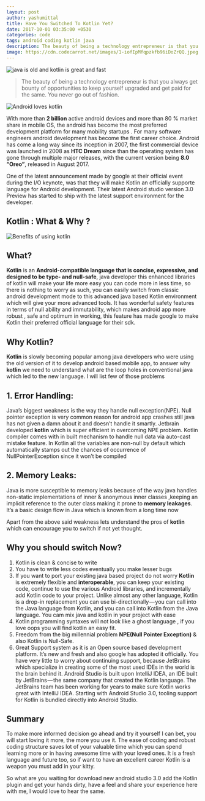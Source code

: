 ```yaml
---
layout: post
author: yashumittal
title: Have You Switched To Kotlin Yet?
date: 2017-10-01 03:35:00 +0530
categories: code
tags: android coding kotlin java
description: The beauty of being a technology entrepreneur is that you always get bounty of opportunities to keep yourself upgraded and get paid for the same. You never go out of fashion.
image: https://cdn.codecarrot.net/images/1-iofIpMfqpzkfb96iDoZrQQ.jpeg
---
```


![java is old and kotlin is great and fast](https://cdn.codecarrot.net/images/1-iofIpMfqpzkfb96iDoZrQQ.jpeg)

<blockquote>
The beauty of being a technology entrepreneur is that you always get bounty of opportunities to keep yourself upgraded and get paid for the same. You never go out of fashion.
</blockquote>

![Android loves kotlin](https://cdn.codecarrot.net/images/1-DvIYrgwJ9EfAYv_JeL74nA.png)

With more than **2 billion** active android devices and more than 80 % market share in mobile OS, the android has become the most preferred development platform for many mobility startups . For many software engineers android development has become the first career choice. Android has come a long way since its inception in 2007, the first commercial device was launched in 2008 as **HTC Dream** since than the operating system has gone through multiple major releases, with the current version being **8.0 “Oreo”**, released in August 2017.

One of the latest announcement made by google at their official event during the I/O keynote, was that they will make Kotlin an officially supporte language for Android development. Their latest Android studio version 3.0 Preview has started to ship with the latest support environment for the developer.

<div data-type="vimeo" data-video-id="236244070"></div>

## Kotlin : What & Why ?

![Benefits of using kotlin](https://cdn.codecarrot.net/images/1-mw_OcR81G8vIg3ePH9MSeQ.png)

## What?

**Kotlin** is an **Android-compatible language that is concise, expressive, and designed to be type- and null-safe**, java developer this enhanced libraries of kotlin will make your life more easy you can code more in less time, so there is nothing to worry as such, you can easily switch from classic android development mode to this advanced java based Kotlin environment which will give your more advanced tools. It has wonderful safety features in terms of null ability and immutability, which makes android app more robust , safe and optimum in working, this feature has made google to make Kotlin their preferred official language for their sdk.

## Why Kotlin?

**Kotlin** is slowly becoming popular among java developers who were using the old version of it to develop android based mobile app, to answer why **kotlin** we need to understand what are the loop holes in conventional java which led to the new language. I will list few of those problems

## 1. Error Handling:

Java’s biggest weakness is the way they handle null exception(NPE). Null pointer exception is very common reason for android app crashes still java has not given a damn about it and doesn’t handle it smartly. Jetbrain developed **kotlin** which is super efficient in overcoming NPE problem. Kotlin compiler comes with in built mechanism to handle null data via auto-cast mistake feature. In Kotlin all the variables are non-null by default which automatically stamps out the chances of occurrence of NullPointerException since it won’t be compiled

## 2. Memory Leaks:

Java is more susceptible to memory leaks because of the way java handles non-static implementations of inner & anonymous inner classes ,keeping an implicit reference to the outer class making it prone to **memory leakages**. It’s a basic design flow in Java which is known from a long time now

Apart from the above said weakness lets understand the pros of **kotlin** which can encourage you to switch if not yet thought.

## Why you should switch Now?

1. Kotlin is clean & concise to write
2. You have to write less codes eventually you make lesser bugs
3. If you want to port your existing java based project do not worry **Kotlin** is extremely flexible and **interoperable**, you can keep your existing code, continue to use the various Android libraries, and incrementally add Kotlin code to your project. Unlike almost any other language, Kotlin is a drop-in replacement you can use bi-directionally — you can call into the Java language from Kotlin, and you can call into Kotlin from the Java language. You cam mix java and kotlin in your project with ease
4. Kotlin programming syntaxes will not look like a ghost language , if you love oops you will find kotlin an easy fit.
5. Freedom from the big millennial problem **NPE(Null Pointer Exception)** & also Kotlin is Null-Safe.
6. Great Support system as it is an Open source based development platform. It’s new and fresh and also google has adopted it officially. You have very little to worry about continuing support, because JetBrains which specialize in creating some of the most used IDEs in the world is the brain behind it. Android Studio is built upon IntelliJ IDEA, an IDE built by JetBrains — the same company that created the Kotlin language. The JetBrains team has been working for years to make sure Kotlin works great with IntelliJ IDEA. Starting with Android Studio 3.0, tooling support for Kotlin is bundled directly into Android Studio.

## Summary

To make more informed decision go ahead and try it yourself I can bet, you will start loving it more, the more you use it. The ease of coding and robust coding structure saves lot of your valuable time which you can spend learning more or in having awesome time with your loved ones. It is a fresh language and future too, so if want to have an excellent career Kotlin is a weapon you must add in your kitty.

So what are you waiting for download new android studio 3.0 add the Kotlin plugin and get your hands dirty, have a feel and share your experience here with me, I would love to hear the same.
